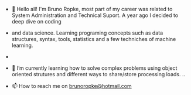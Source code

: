 - 👋 Hello all! I'm Bruno Ropke, most part of my career was related to System Administration and Technical Suport. A year ago I decided to deep dive on coding 
- and data science. Learning programing concepts such as data structures, syntax, tools, statistics and a few techniches of machine learning.   
- 
- 🌱 I’m currently learning how to solve complex problems using object oriented strutures and different ways to share/store processing loads. ..

- 📫 How to reach me on brunoropke@hotmail.com


